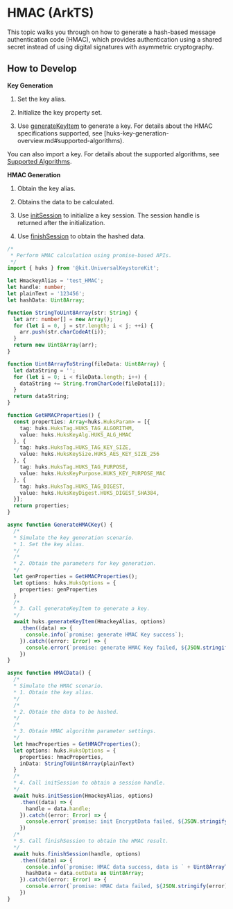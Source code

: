 # HMAC (ArkTS)


This topic walks you through on how to generate a hash-based message authentication code (HMAC), which provides authentication using a shared secret instead of using digital signatures with asymmetric cryptography.



## How to Develop

**Key Generation**

1. Set the key alias.

2. Initialize the key property set.

3. Use [generateKeyItem](../../reference/apis-universal-keystore-kit/js-apis-huks.md#huksgeneratekeyitem9) to generate a key. For details about the HMAC specifications supported, see [huks-key-generation-overview.md#supported-algorithms).

You can also import a key. For details about the supported algorithms, see [Supported Algorithms](huks-key-import-overview.md#supported-algorithms).

**HMAC Generation**

1. Obtain the key alias.

2. Obtains the data to be calculated.

3. Use [initSession](../../reference/apis-universal-keystore-kit/js-apis-huks.md#huksinitsession9) to initialize a key session. The session handle is returned after the initialization.

4. Use [finishSession](../../reference/apis-universal-keystore-kit/js-apis-huks.md#huksfinishsession9) to obtain the hashed data.


```ts
/*
 * Perform HMAC calculation using promise-based APIs.
 */
import { huks } from '@kit.UniversalKeystoreKit';

let HmackeyAlias = 'test_HMAC';
let handle: number;
let plainText = '123456';
let hashData: Uint8Array;

function StringToUint8Array(str: String) {
  let arr: number[] = new Array();
  for (let i = 0, j = str.length; i < j; ++i) {
    arr.push(str.charCodeAt(i));
  }
  return new Uint8Array(arr);
}

function Uint8ArrayToString(fileData: Uint8Array) {
  let dataString = '';
  for (let i = 0; i < fileData.length; i++) {
    dataString += String.fromCharCode(fileData[i]);
  }
  return dataString;
}

function GetHMACProperties() {
  const properties: Array<huks.HuksParam> = [{
    tag: huks.HuksTag.HUKS_TAG_ALGORITHM,
    value: huks.HuksKeyAlg.HUKS_ALG_HMAC
  }, {
    tag: huks.HuksTag.HUKS_TAG_KEY_SIZE,
    value: huks.HuksKeySize.HUKS_AES_KEY_SIZE_256
  }, {
    tag: huks.HuksTag.HUKS_TAG_PURPOSE,
    value: huks.HuksKeyPurpose.HUKS_KEY_PURPOSE_MAC
  }, {
    tag: huks.HuksTag.HUKS_TAG_DIGEST,
    value: huks.HuksKeyDigest.HUKS_DIGEST_SHA384,
  }];
  return properties;
}

async function GenerateHMACKey() {
  /*
  * Simulate the key generation scenario.
  * 1. Set the key alias.
  */
  /*
  * 2. Obtain the parameters for key generation.
  */
  let genProperties = GetHMACProperties();
  let options: huks.HuksOptions = {
    properties: genProperties
  }
  /*
  * 3. Call generateKeyItem to generate a key.
  */
  await huks.generateKeyItem(HmackeyAlias, options)
    .then((data) => {
      console.info(`promise: generate HMAC Key success`);
    }).catch((error: Error) => {
      console.error(`promise: generate HMAC Key failed, ${JSON.stringify(error)}`);
    })
}

async function HMACData() {
  /*
  * Simulate the HMAC scenario.
  * 1. Obtain the key alias.
  */
  /*
  * 2. Obtain the data to be hashed.
  */
  /*
  * 3. Obtain HMAC algorithm parameter settings.
  */
  let hmacProperties = GetHMACProperties();
  let options: huks.HuksOptions = {
    properties: hmacProperties,
    inData: StringToUint8Array(plainText)
  }
  /*
  * 4. Call initSession to obtain a session handle.
  */
  await huks.initSession(HmackeyAlias, options)
    .then((data) => {
      handle = data.handle;
    }).catch((error: Error) => {
      console.error(`promise: init EncryptData failed, ${JSON.stringify(error)}`);
    })
  /*
  * 5. Call finishSession to obtain the HMAC result.
  */
  await huks.finishSession(handle, options)
    .then((data) => {
      console.info(`promise: HMAC data success, data is ` + Uint8ArrayToString(data.outData as Uint8Array));
      hashData = data.outData as Uint8Array;
    }).catch((error: Error) => {
      console.error(`promise: HMAC data failed, ${JSON.stringify(error)}`);
    })
}
```
